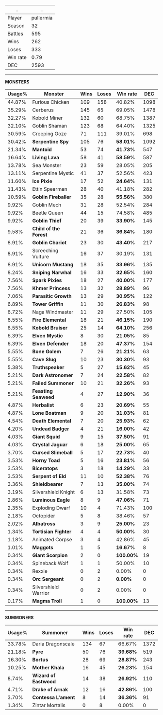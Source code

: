 .|.
|-|-
Player|pullermia
Season|32
Battles|595
Wins|262
Loses|333
Win rate|0.79
DEC|2593

---
**MONSTERS**

Usage%|Monster|Wins|Loses|Win rate|DEC|
-|-|-|-|-|-|
44.87%|Furious Chicken|109|158|40.82%|1098|
35.29%|Cerberus|145|65|69.05%|1478|
32.27%|Kobold Miner|132|60|68.75%|1387|
32.10%|Goblin Shaman|123|68|64.40%|1325|
30.59%|Creeping Ooze|71|111|39.01%|698|
30.42%|**Serpentine Spy**|105|76|**58.01%**|1092|
21.34%|**Mantoid**|53|74|**41.73%**|547|
16.64%|**Living Lava**|58|41|**58.59%**|587|
13.78%|Sea Monster|23|59|28.05%|205|
13.11%|Serpentine Mystic|41|37|52.56%|423|
11.60%|**Ice Pixie**|17|52|**24.64%**|131|
11.43%|Ettin Spearman|28|40|41.18%|282|
10.59%|**Goblin Fireballer**|35|28|**55.56%**|380|
9.92%|Goblin Mech|31|28|52.54%|284|
9.92%|Beetle Queen|44|15|74.58%|485|
9.92%|**Goblin Thief**|20|39|**33.90%**|145|
9.58%|**Child of the Forest**|21|36|**36.84%**|180|
8.91%|**Goblin Chariot**|23|30|**43.40%**|217|
8.91%|Screeching Vulture|16|37|30.19%|131|
8.91%|**Unicorn Mustang**|18|35|**33.96%**|135|
8.24%|**Sniping Narwhal**|16|33|**32.65%**|160|
7.56%|**Spark Pixies**|18|27|**40.00%**|177|
7.56%|**Khmer Princess**|13|32|**28.89%**|96|
7.06%|**Parasitic Growth**|13|29|**30.95%**|122|
6.89%|**Tower Griffin**|11|30|**26.83%**|98|
6.72%|Naga Windmaster|11|29|27.50%|105|
6.55%|**Fire Elemental**|18|21|**46.15%**|190|
6.55%|**Kobold Bruiser**|25|14|**64.10%**|256|
6.39%|**Elven Mystic**|8|30|**21.05%**|85|
6.39%|**Elven Defender**|18|20|**47.37%**|154|
5.55%|**Bone Golem**|7|26|**21.21%**|63|
5.55%|**Cave Slug**|10|23|**30.30%**|93|
5.38%|**Truthspeaker**|5|27|**15.62%**|45|
5.21%|**Dark Astronomer**|7|24|**22.58%**|82|
5.21%|**Failed Summoner**|10|21|**32.26%**|93|
5.21%|**Feasting Seaweed**|4|27|**12.90%**|36|
4.87%|**Herbalist**|6|23|**20.69%**|55|
4.87%|**Lone Boatman**|9|20|**31.03%**|81|
4.54%|**Death Elemental**|7|20|**25.93%**|62|
4.20%|**Undead Badger**|4|21|**16.00%**|42|
4.03%|**Giant Squid**|9|15|**37.50%**|91|
4.03%|**Crystal Jaguar**|6|18|**25.00%**|65|
3.70%|**Cursed Slimeball**|5|17|**22.73%**|40|
3.53%|**Horny Toad**|5|16|**23.81%**|56|
3.53%|**Biceratops**|3|18|**14.29%**|33|
3.53%|**Serpent of Eld**|11|10|**52.38%**|76|
3.36%|**Shieldbearer**|7|13|**35.00%**|74|
3.19%|Silvershield Knight|6|13|31.58%|73|
2.86%|**Luminous Eagle**|8|9|**47.06%**|71|
2.35%|Exploding Dwarf|10|4|71.43%|100|
2.18%|Octopider|5|8|38.46%|57|
2.02%|**Albatross**|3|9|**25.00%**|23|
1.34%|**Tortisian Fighter**|4|4|**50.00%**|30|
1.18%|Animated Corpse|3|4|42.86%|45|
1.01%|**Maggots**|1|5|**16.67%**|8|
0.34%|**Giant Scorpion**|2|0|**100.00%**|19|
0.34%|Spineback Wolf|1|1|50.00%|10|
0.34%|Rexxie|0|2|0.00%|0|
0.34%|**Orc Sergeant**|0|2|**0.00%**|0|
0.34%|Silvershield Warrior|0|2|0.00%|0|
0.17%|**Magma Troll**|1|0|**100.00%**|13|

---
**SUMMONERS**

Usage%|Summoner|Wins|Loses|Win rate|DEC|
-|-|-|-|-|-|
33.78%|Daria Dragonscale|134|67|66.67%|1372|
21.18%|**Pyre**|50|76|**39.68%**|519|
16.30%|**Bortus**|28|69|**28.87%**|243|
10.25%|**Mother Khala**|16|45|**26.23%**|154|
8.74%|**Wizard of Eastwood**|14|38|**26.92%**|110|
4.71%|**Drake of Arnak**|12|16|**42.86%**|100|
3.70%|**Contessa L'ament**|8|14|**36.36%**|91|
1.34%|Zintar Mortalis|0|8|0.00%|0|
